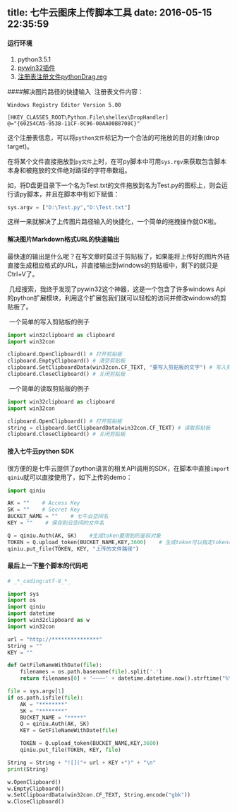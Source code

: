 title: 七牛云图床上传脚本工具
date: 2016-05-15 22:35:59
---
#### 运行环境
1. python3.5.1
2. [pywin32插件](https://sourceforge.net/projects/pywin32/files/pywin32/)
3. [注册表注册文件pythonDrag.reg](http://7xnfxn.com1.z0.glb.clouddn.com/pythonDrag.reg)

####解决图片路径的快捷输入
​	注册表文件内容：

```shell
Windows Registry Editor Version 5.00  
  
[HKEY_CLASSES_ROOT\Python.File\shellex\DropHandler]  
@="{60254CA5-953B-11CF-8C96-00AA00B8708C}"  
```

​	这个注册表信息，可以将`python文件`标记为一个合法的可拖放的目的对象(drop target)。

​	在将某个文件直接拖放到`py文件`上时，在可py脚本中可用`sys.rgv`来获取包含脚本本身和被拖放的文件绝对路径的字符串数组。

​	如，将D盘更目录下一个名为Test.txt的文件拖放到名为Test.py的图标上，则会运行该py脚本，并且在脚本中有如下赋值：

```python
sys.argv = ["D:\Test.py","D:\Test.txt"]
```

这样一来就解决了上传图片路径输入的快捷化，一个简单的拖拽操作就OK啦。



#### 解决图片Markdown格式URL的快速输出

​	最快速的输出是什么呢？在写文章时莫过于剪贴板了，如果能将上传好的图片外链直接生成相应格式的URL，并直接输出到windows的剪贴板中，剩下的就只是Ctrl+V了。

​	几经搜索，我终于发现了pywin32这个神器，这是一个包含了许多windows Api的python扩展模块，利用这个扩展包我们就可以轻松的访问并修改windows的剪贴板了。

​	一个简单的写入剪贴板的例子

```python
import win32clipboard as clipboard
import win32con

clipboard.OpenClipboard() # 打开剪贴板
clipboard.EmptyClipboard() # 清空剪贴板
clipboard.SetClipboardData(win32con.CF_TEXT, "要写入剪贴板的文字") # 写入剪贴板
clipboard.CloseClipboard() # 关闭剪贴板
```

​	一个简单的读取剪贴板的例子

```python
import win32clipboard as clipboard
import win32con

clipboard.OpenClipboard() # 打开剪贴板
string = clipboard.GetClipboardData(win32con.CF_TEXT) # 读取剪贴板
clipboard.CloseClipboard() # 关闭剪贴板
```

#### 接入七牛云python SDK

​	很方便的是七牛云提供了python语言的相关API调用的SDK，在脚本中直接`import qiniu`就可以直接使用了，如下上传的demo：

```python
import qiniu

AK = ""    # Access Key
SK = ""    # Secret Key 
BUCKET_NAME = ""    # 七牛云空间名
KEY = ""    # 保存到云空间的文件名

Q = qiniu.Auth(AK, SK)    #生成token要用到的鉴权对象
TOKEN = Q.upload_token(BUCKET_NAME,KEY,3600)    # 生成token可以指定token的过期时间
qiniu.put_file(TOKEN, KEY, "上传的文件路径")
```

#### 最后上一下整个脚本的代码吧

```python
# _*_coding:utf-8_*_

import sys
import os
import qiniu
import datetime
import win32clipboard as w
import win32con

url = "http://***************"
String = ""
KEY = ""

def GetFileNameWithDate(file):
    filenames = os.path.basename(file).split('.')
    return filenames[0] + '~~~~' + datetime.datetime.now().strftime("%Y-%m-%d_%H-%M-%S") + '.' + filenames[1]

file = sys.argv[1]
if os.path.isfile(file):
    AK = "********"
    SK = "********"
    BUCKET_NAME = "*****"
    Q = qiniu.Auth(AK, SK)
    KEY = GetFileNameWithDate(file)

    TOKEN = Q.upload_token(BUCKET_NAME,KEY,3600)
    qiniu.put_file(TOKEN, KEY, file)

String = String + "![]("+ url + KEY +")" + "\n"
print(String)

w.OpenClipboard()
w.EmptyClipboard()
w.SetClipboardData(win32con.CF_TEXT, String.encode("gbk"))
w.CloseClipboard()
```


